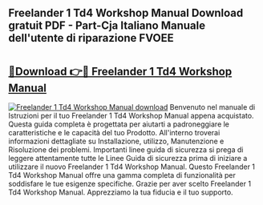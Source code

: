 ## Freelander 1 Td4 Workshop Manual Download gratuit PDF - Part-Cja Italiano Manuale dell'utente di riparazione FVOEE

# <h2><a href="http://dff5of.blite.top/?on=Freelander+1+Td4+Workshop+Manual">🔗Download 👉🔴 Freelander 1 Td4 Workshop Manual</a></h2>

[![Freelander 1 Td4 Workshop Manual download](https://i.imgur.com/lujVjoI.png)](http://dff5of.blite.top/?on=Freelander+1+Td4+Workshop+Manual)
Benvenuto nel manuale di Istruzioni per il tuo Freelander 1 Td4 Workshop Manual appena acquistato. Questa guida completa è progettata per aiutarti a padroneggiare le caratteristiche e le capacità del tuo Prodotto. All'interno troverai informazioni dettagliate su Installazione, utilizzo, Manutenzione e Risoluzione dei problemi. Importanti linee guida di sicurezza si prega di leggere attentamente tutte le Linee Guida di sicurezza prima di iniziare a utilizzare il nuovo Freelander 1 Td4 Workshop Manual. Questo Freelander 1 Td4 Workshop Manual offre una gamma completa di funzionalità per soddisfare le tue esigenze specifiche. Grazie per aver scelto Freelander 1 Td4 Workshop Manual. Apprezziamo la tua fiducia e il tuo supporto.
